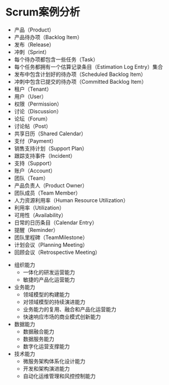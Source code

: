 # Scrum案例分析
+ 产品（Product）
+ 产品待办项（Backlog Item）
+ 发布（Release）
+ 冲刺（Sprint）
+ 每个待办项都包含一些任务（Task）
+ 每个任务都拥有一个估算记录条目（Estimation Log Entry）集合
+ 发布中包含计划好的待办项（Scheduled Backlog Item）
+ 冲刺中包含已提交的待办项（Committed Backlog Item）
+ 租户（Tenant）
+ 用户（User）
+ 权限（Permission）
+ 讨论（Discussion）
+ 论坛（Forum）
+ 讨论帖（Post）
+ 共享日历（Shared Calendar）
+ 支付（Payment）
+ 销售支持计划（Support Plan）
+ 跟踪支持事件（Incident）
+ 支持（Support）
+ 账户（Account）
+ 团队（Team）
+ 产品负责人（Product Owner）
+ 团队成员（Team Member）
+ 人力资源利用率（Human Resource Utilization）
+ 利用率（Utilization）
+ 可用性（Availability）
+ 日常的日历条目（Calendar Entry）
+ 提醒（Reminder）
+ 团队里程碑（TeamMilestone）
+ 计划会议（Planning Meeting）
+ 回顾会议（Retrospective Meeting）

- 组织能力
  - 一体化的研发运营能力
  - 敏捷的产品化运营能力
- 业务能力
  - 领域模型的构建能力
  - 对领域模型的持续演进能力
  - 业务能力的复用、融合和产品化运营能力
  - 快速响应市场的商业模式创新能力
- 数据能力
  - 数据融合能力
  - 数据服务能力
  - 数字化运营支撑能力
- 技术能力
  - 微服务架构体系化设计能力
  - 开发和架构演进能力
  - 自动化运维管理和风控控制能力